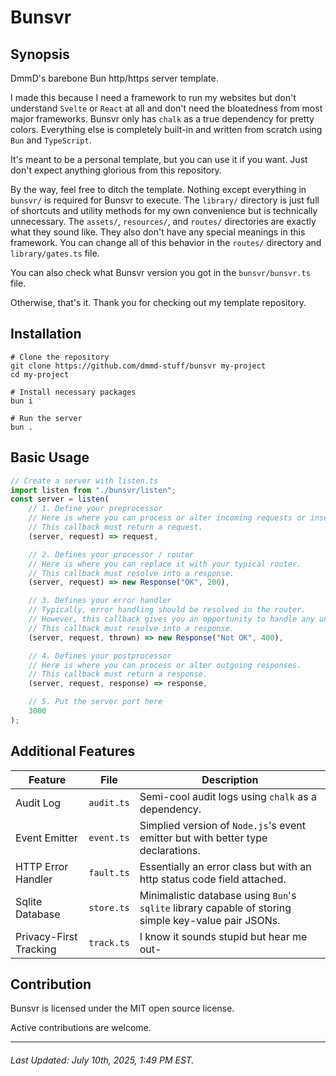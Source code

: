 # Bunsvr

## Synopsis

DmmD's barebone Bun http/https server template.

I made this because I need a framework to run my websites but don't understand `Svelte` or `React` at all and don't need the bloatedness from most major frameworks.
Bunsvr only has `chalk` as a true dependency for pretty colors. Everything else is completely built-in and written from scratch using `Bun` and `TypeScript`.

It's meant to be a personal template, but you can use it if you want. Just don't expect anything glorious from this repository.

By the way, feel free to ditch the template. Nothing except everything in `bunsvr/` is required for Bunsvr to execute.
The `library/` directory is just full of shortcuts and utility methods for my own convenience but is technically unnecessary.
The `assets/`, `resources/`, and `routes/` directories are exactly what they sound like. They also don't have any special meanings in this framework.
You can change all of this behavior in the `routes/` directory and `library/gates.ts` file.

You can also check what Bunsvr version you got in the `bunsvr/bunsvr.ts` file.

Otherwise, that's it. Thank you for checking out my template repository.

## Installation

```
# Clone the repository
git clone https://github.com/dmmd-stuff/bunsvr my-project
cd my-project

# Install necessary packages
bun i

# Run the server
bun .
```

## Basic Usage

```ts
// Create a server with listen.ts
import listen from "./bunsvr/listen";
const server = listen(
    // 1. Define your preprocessor
    // Here is where you can process or alter incoming requests or insert your middlewares.
    // This callback must return a request.
    (server, request) => request,

    // 2. Defines your processor / router
    // Here is where you can replace it with your typical router.
    // This callback must resolve into a response.
    (server, request) => new Response("OK", 200),

    // 3. Defines your error handler
    // Typically, error handling should be resolved in the router.
    // However, this callback gives you an opportunity to handle any uncaught errors.
    // This callback must resolve into a response.
    (server, request, thrown) => new Response("Not OK", 400),

    // 4. Defines your postprocessor
    // Here is where you can process or alter outgoing responses.
    // This callback must return a response.
    (server, request, response) => response,

    // 5. Put the server port here
    3000
);
```

## Additional Features

| Feature | File | Description |
| - | - | - |
| Audit Log | `audit.ts` | Semi-cool audit logs using `chalk` as a dependency. |
| Event Emitter | `event.ts` | Simplied version of `Node.js`'s event emitter but with better type declarations. |
| HTTP Error Handler | `fault.ts` | Essentially an error class but with an http status code field attached. |
| Sqlite Database | `store.ts` | Minimalistic database using `Bun`'s `sqlite` library capable of storing simple key-value pair JSONs. |
| Privacy-First Tracking | `track.ts` | I know it sounds stupid but hear me out- |

## Contribution

Bunsvr is licensed under the MIT open source license.

Active contributions are welcome.

---

###### Last Updated: July 10th, 2025, 1:49 PM EST.
